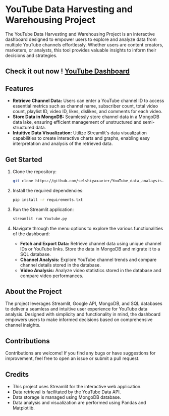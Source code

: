 # YouTube Data Harvesting and Warehousing Project

The YouTube Data Harvesting and Warehousing Project is an interactive dashboard designed to empower users to explore and analyze data from multiple YouTube channels effortlessly. Whether users are content creators, marketers, or analysts, this tool provides valuable insights to inform their decisions and strategies.

## Check it out now ! [YouTube Dashboard](https://youtubedatawarhouse.streamlit.app/)

## Features

- **Retrieve Channel Data:** Users can enter a YouTube channel ID to access essential metrics such as channel name, subscriber count, total video count, playlist ID, video ID, likes, dislikes, and comments for each video.
- **Store Data in MongoDB:** Seamlessly store channel data in a MongoDB data lake, ensuring efficient management of unstructured and semi-structured data.
- **Intuitive Data Visualization:** Utilize Streamlit's data visualization capabilities to create interactive charts and graphs, enabling easy interpretation and analysis of the retrieved data.

## Get Started

1. Clone the repository:

   ```bash
   git clone https://github.com/selshiyaxavier/YouTube_data_analaysis.git   
   ```

2. Install the required dependencies:

   ```bash
   pip install -r requirements.txt
   ```

3. Run the Streamlit application:

   ```bash
   streamlit run Youtube.py
   ```

4. Navigate through the menu options to explore the various functionalities of the dashboard:
   - **Fetch and Export Data:** Retrieve channel data using unique channel IDs or YouTube links. Store the data in MongoDB and migrate it to a SQL database.
   - **Channel Analysis:** Explore YouTube channel trends and compare channel details stored in the database.
   - **Video Analysis:** Analyze video statistics stored in the database and compare video performances.

## About the Project

The project leverages Streamlit, Google API, MongoDB, and SQL databases to deliver a seamless and intuitive user experience for YouTube data analysis. Designed with simplicity and functionality in mind, the dashboard empowers users to make informed decisions based on comprehensive channel insights.

## Contributions

Contributions are welcome! If you find any bugs or have suggestions for improvement, feel free to open an issue or submit a pull request.

## Credits

- This project uses Streamlit for the interactive web application.
- Data retrieval is facilitated by the YouTube Data API.
- Data storage is managed using MongoDB database.
- Data analysis and visualization are performed using Pandas and Matplotlib.
